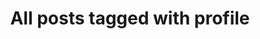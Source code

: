 ---
layout: tag
title: "All posts tagged with profile"
permalink: /weblog/tags/profile/
taxonomy: profile
---